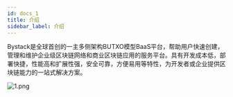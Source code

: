```yaml
---
id: docs_1
title: 介绍
sidebar_label: 介绍
---
```


Bystack是全球首创的一主多侧架构BUTXO模型BaaS平台，帮助用户快速创建，管理和维护企业级区块链网络和商业区块链应用的服务平台。具有开发成本低，部署快捷，性能高和扩展性强，安全可靠，方便易用等特性，为开发者或企业提供区块链能力的一站式解决方案。

![1.png](https://i.loli.net/2019/12/05/9ykWJeN1X8Tcp3x.png)




